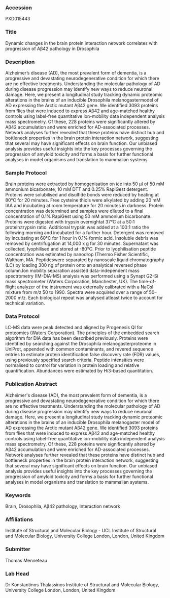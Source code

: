 ### Accession
PXD015443

### Title
Dynamic changes in the brain protein interaction network correlates with progression of Aβ42 pathology in Drosophila

### Description
Alzheimer’s disease (AD), the most prevalent form of dementia, is a progressive and devastating neurodegenerative condition for which there are no effective treatments. Understanding the molecular pathology of AD during disease progression may identify new ways to reduce neuronal damage. Here, we present a longitudinal study tracking dynamic proteomic alterations in the brains of an inducible Drosophila melanogastermodel of AD expressing the Arctic mutant Aβ42 gene. We identified 3093 proteins from flies that were induced to express Aβ42 and age-matched healthy controls using label-free quantitative ion-mobility data independent analysis mass spectrometry. Of these, 228 proteins were significantly altered by Aβ42 accumulation and were enriched for AD-associated processes. Network analyses further revealed that these proteins have distinct hub and bottleneck properties in the brain protein interaction network, suggesting that several may have significant effects on brain function. Our unbiased analysis provides useful insights into the key processes governing the progression of amyloid toxicity and forms a basis for further functional analyses in model organisms and translation to mammalian systems

### Sample Protocol
Brain proteins were extracted by homogenisation on ice into 50 μl of 50 mM ammonium bicarbonate, 10 mM DTT and 0.25% RapiGest detergent. Proteins were solubilised and disulfide bonds were reduced by heating at 80°C for 20 minutes. Free cysteine thiols were alkylated by adding 20 mM IAA and incubating at room temperature for 20 minutes in darkness. Protein concentration was determined and samples were diluted to a final concentration of 0.1% RapiGest using 50 mM ammonium bicarbonate. Proteins were digested with trypsin overnightat 37°C at a 50:1 protein:trypsin ratio. Additional trypsin was added at a 100:1 ratio the following morning and incubated for a further hour. Detergent was removed by incubating at 60°C for 1 hour in 0.1% formic acid. Insoluble debris was removed by centrifugation at 14,000 x g for 30 minutes. Supernatant was collected, lyophilised and stored at -80°C. Prior to lyophilisation peptide concentration was estimated by nanodrop (Thermo Fisher Scientific, Waltham, MA. Peptideswere separated by nanoscale liquid chromatography (LC) by loading 300 ng of protein onto an analytical reversed phase column.Ion mobility separation assisted data-independent mass spectrometry (IM-DIA-MS)  analysis was performed using a Synapt G2-Si  mass spectrometer (Waters Corporation, Manchester, UK). The time-of-flight analyzer of the instrument was externally calibrated with a NaCsI mixture from m/z 50 to 1990. Spectra were acquired over a range of 50–2000 m/z. Each biological repeat was analysed atleast twice to account for technical variation.

### Data Protocol
LC-MS data were peak detected and aligned by Progenesis QI for proteomics (Waters Corporation). The principles of the embedded search algorithm for DIA data has been described previously. Proteins were identified by searching against the Drosophila melanogasterproteome in UniProt, appended with common contaminants, and revered sequence entries to estimate protein identification false discovery rate (FDR) values, using previously specified search criteria. Peptide intensities were normalised to control for variation in protein loading and relative quantification. Abundances were estimated by Hi3-based quantitation.

### Publication Abstract
Alzheimer's disease (AD), the most prevalent form of dementia, is a progressive and devastating neurodegenerative condition for which there are no effective treatments. Understanding the molecular pathology of AD during disease progression may identify new ways to reduce neuronal damage. Here, we present a longitudinal study tracking dynamic proteomic alterations in the brains of an inducible Drosophila melanogaster model of AD expressing the Arctic mutant A&#x3b2;42 gene. We identified 3093 proteins from flies that were induced to express A&#x3b2;42 and age-matched healthy controls using label-free quantitative ion-mobility data independent analysis mass spectrometry. Of these, 228 proteins were significantly altered by A&#x3b2;42 accumulation and were enriched for AD-associated processes. Network analyses further revealed that these proteins have distinct hub and bottleneck properties in the brain protein interaction network, suggesting that several may have significant effects on brain function. Our unbiased analysis provides useful insights into the key processes governing the progression of amyloid toxicity and forms a basis for further functional analyses in model organisms and translation to mammalian systems.

### Keywords
Brain, Drosophila, Aβ42 pathology, Interaction network

### Affiliations
Institute of Structural and Molecular Biology - UCL
Institute of Structural and Molecular Biology, University College London, London, United Kingdom

### Submitter
Thomas Menneteau

### Lab Head
Dr Konstantinos Thalassinos
Institute of Structural and Molecular Biology, University College London, London, United Kingdom


